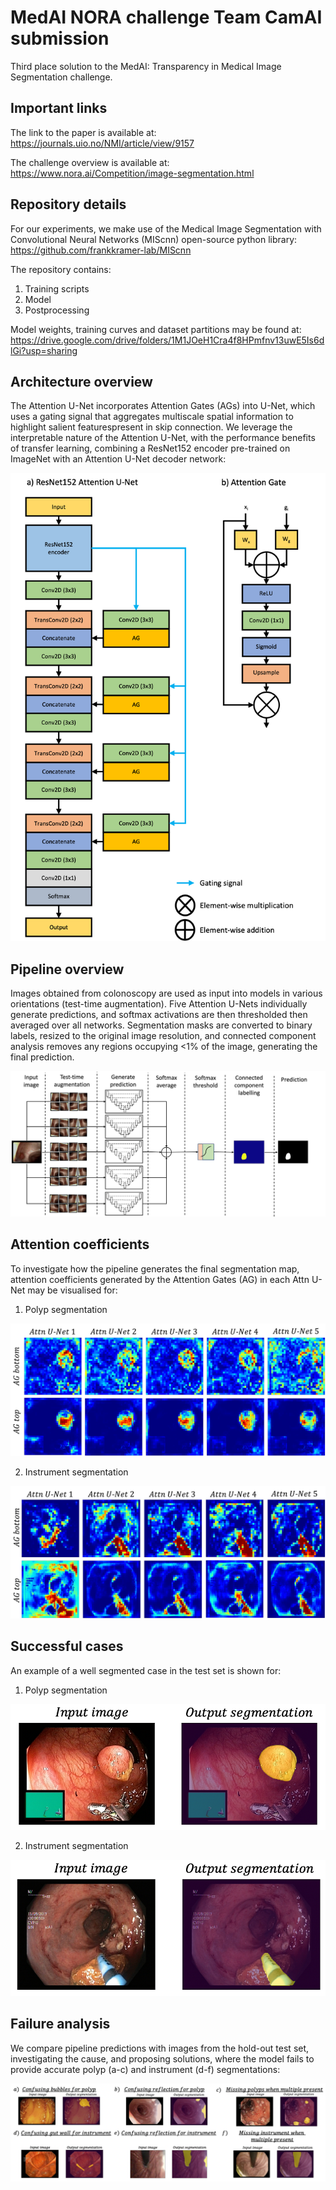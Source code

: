 # MedAI NORA challenge Team CamAI submission

Third place solution to the MedAI: Transparency in Medical Image Segmentation challenge.

## Important links
The link to the paper is available at:
https://journals.uio.no/NMI/article/view/9157

The challenge overview is available at:
https://www.nora.ai/Competition/image-segmentation.html

## Repository details

For our experiments, we make use of the Medical Image Segmentation with Convolutional Neural Networks (MIScnn) open-source python library: 
https://github.com/frankkramer-lab/MIScnn

The repository contains:
1. Training scripts
2. Model
3. Postprocessing

Model weights, training curves and dataset partitions may be found at:
https://drive.google.com/drive/folders/1M1JOeH1Cra4f8HPmfnv13uwE5Is6dlGi?usp=sharing

## Architecture overview
The Attention U-Net incorporates Attention Gates (AGs) into U-Net, which uses a gating signal that aggregates multiscale spatial information to highlight salient featurespresent in skip connection. We leverage the interpretable nature of the Attention U-Net, with the performance benefits of transfer learning, combining a ResNet152 encoder pre-trained on ImageNet with an Attention U-Net decoder network:

![model architecture](https://github.com/mlyg/nora-challenge-camai/blob/main/Figures/model_architecture.png)

## Pipeline overview

Images obtained from colonoscopy are used as input into models in various orientations (test-time augmentation). Five Attention U-Nets individually generate predictions, and softmax activations are then thresholded then averaged over all networks. Segmentation masks are converted to binary labels, resized to the original image resolution, and connected component analysis removes any regions occupying <1% of the image, generating the final prediction. 

![pipeline overview](https://github.com/mlyg/nora-challenge-camai/blob/main/Figures/pipeline_overview.png)

## Attention coefficients

To investigate how the pipeline generates the final segmentation map, attention coefficients generated by the Attention Gates (AG) in each Attn U-Net may be visualised for:

1) Polyp segmentation

![polyp attention coefficients](https://github.com/mlyg/nora-challenge-camai/blob/main/Figures/polyp_attention_coefficients.png)

2) Instrument segmentation

![instrument attention coefficients](https://github.com/mlyg/nora-challenge-camai/blob/main/Figures/instrument_attention_coefficients.png)


## Successful cases

An example of a well segmented case in the test set is shown for:

1) Polyp segmentation

![polyp successful](https://github.com/mlyg/nora-challenge-camai/blob/main/Figures/polyp_successful.png)

2) Instrument segmentation

![instrument successful](https://github.com/mlyg/nora-challenge-camai/blob/main/Figures/instrument_successful.png)

## Failure analysis

We compare pipeline predictions with images from the hold-out test set, investigating the cause, and proposing solutions, where the model fails to provide accurate polyp (a-c) and instrument (d-f) segmentations:

![failure analysis](https://github.com/mlyg/nora-challenge-camai/blob/main/Figures/failure_analysis.png)
